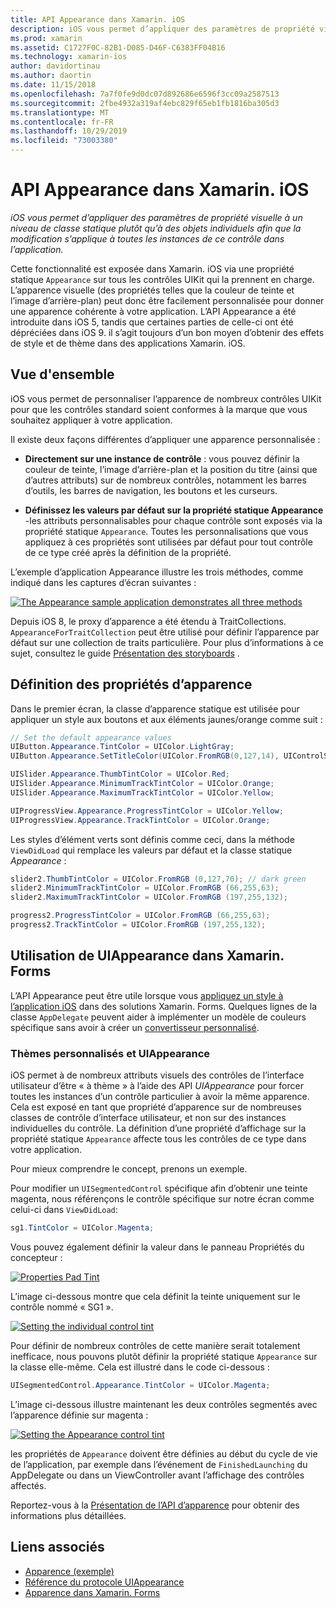 ```yaml
---
title: API Appearance dans Xamarin. iOS
description: iOS vous permet d’appliquer des paramètres de propriété visuelle à un niveau de classe statique plutôt qu’à des objets individuels afin que la modification s’applique à toutes les instances de ce contrôle dans l’application.
ms.prod: xamarin
ms.assetid: C1727F0C-82B1-D085-D46F-C6383FF04B16
ms.technology: xamarin-ios
author: davidortinau
ms.author: daortin
ms.date: 11/15/2018
ms.openlocfilehash: 7a7f0fe9d0dc07d892686e6596f3cc09a2587513
ms.sourcegitcommit: 2fbe4932a319af4ebc829f65eb1fb1816ba305d3
ms.translationtype: MT
ms.contentlocale: fr-FR
ms.lasthandoff: 10/29/2019
ms.locfileid: "73003380"
---
```

# <a name="appearance-api-in-xamarinios"></a>API Appearance dans Xamarin. iOS

_iOS vous permet d’appliquer des paramètres de propriété visuelle à un niveau de classe statique plutôt qu’à des objets individuels afin que la modification s’applique à toutes les instances de ce contrôle dans l’application._

Cette fonctionnalité est exposée dans Xamarin. iOS via une propriété statique `Appearance` sur tous les contrôles UIKit qui la prennent en charge. L’apparence visuelle (des propriétés telles que la couleur de teinte et l’image d’arrière-plan) peut donc être facilement personnalisée pour donner une apparence cohérente à votre application. L’API Appearance a été introduite dans iOS 5, tandis que certaines parties de celle-ci ont été dépréciées dans iOS 9. il s’agit toujours d’un bon moyen d’obtenir des effets de style et de thème dans des applications Xamarin. iOS.

## <a name="overview"></a>Vue d'ensemble

iOS vous permet de personnaliser l’apparence de nombreux contrôles UIKit pour que les contrôles standard soient conformes à la marque que vous souhaitez appliquer à votre application.

Il existe deux façons différentes d’appliquer une apparence personnalisée :

- **Directement sur une instance de contrôle** : vous pouvez définir la couleur de teinte, l’image d’arrière-plan et la position du titre (ainsi que d’autres attributs) sur de nombreux contrôles, notamment les barres d’outils, les barres de navigation, les boutons et les curseurs.

- **Définissez les valeurs par défaut sur la propriété statique Appearance** -les attributs personnalisables pour chaque contrôle sont exposés via la propriété statique `Appearance`. Toutes les personnalisations que vous appliquez à ces propriétés sont utilisées par défaut pour tout contrôle de ce type créé après la définition de la propriété.

L’exemple d’application Appearance illustre les trois méthodes, comme indiqué dans les captures d’écran suivantes :

[![](introduction-to-the-appearance-api-images/appearance01-sml.png "The Appearance sample application demonstrates all three methods")](introduction-to-the-appearance-api-images/appearance01.png#lightbox)

Depuis iOS 8, le proxy d’apparence a été étendu à TraitCollections.
 `AppearanceForTraitCollection` peut être utilisé pour définir l’apparence par défaut sur une collection de traits particulière. Pour plus d’informations à ce sujet, consultez le guide [Présentation des storyboards](~/ios/user-interface/storyboards/unified-storyboards.md) .

## <a name="setting-appearance-properties"></a>Définition des propriétés d’apparence

Dans le premier écran, la classe d’apparence statique est utilisée pour appliquer un style aux boutons et aux éléments jaunes/orange comme suit :

```csharp
// Set the default appearance values
UIButton.Appearance.TintColor = UIColor.LightGray;
UIButton.Appearance.SetTitleColor(UIColor.FromRGB(0,127,14), UIControlState.Normal);

UISlider.Appearance.ThumbTintColor = UIColor.Red;
UISlider.Appearance.MinimumTrackTintColor = UIColor.Orange;
UISlider.Appearance.MaximumTrackTintColor = UIColor.Yellow;

UIProgressView.Appearance.ProgressTintColor = UIColor.Yellow;
UIProgressView.Appearance.TrackTintColor = UIColor.Orange;
```

Les styles d’élément verts sont définis comme ceci, dans la méthode `ViewDidLoad` qui remplace les valeurs par défaut et la classe statique *Appearance* :

```csharp
slider2.ThumbTintColor = UIColor.FromRGB (0,127,70); // dark green
slider2.MinimumTrackTintColor = UIColor.FromRGB (66,255,63);
slider2.MaximumTrackTintColor = UIColor.FromRGB (197,255,132);
```

```csharp
progress2.ProgressTintColor = UIColor.FromRGB (66,255,63);
progress2.TrackTintColor = UIColor.FromRGB (197,255,132);
```

## <a name="using-uiappearance-in-xamarinforms"></a>Utilisation de UIAppearance dans Xamarin. Forms

L’API Appearance peut être utile lorsque vous [appliquez un style à l’application iOS](~/xamarin-forms/platform/ios/formatting.md#uiappearance) dans des solutions Xamarin. Forms. Quelques lignes de la classe `AppDelegate` peuvent aider à implémenter un modèle de couleurs spécifique sans avoir à créer un [convertisseur personnalisé](~/xamarin-forms/app-fundamentals/custom-renderer/index.md).

### <a name="custom-themes-and-uiappearance"></a>Thèmes personnalisés et UIAppearance

iOS permet à de nombreux attributs visuels des contrôles de l’interface utilisateur d’être « à thème » à l’aide des API *UIAppearance* pour forcer toutes les instances d’un contrôle particulier à avoir la même apparence. Cela est exposé en tant que propriété d’apparence sur de nombreuses classes de contrôle d’interface utilisateur, et non sur des instances individuelles du contrôle. La définition d’une propriété d’affichage sur la propriété statique `Appearance` affecte tous les contrôles de ce type dans votre application.

Pour mieux comprendre le concept, prenons un exemple.

Pour modifier un `UISegmentedControl` spécifique afin d’obtenir une teinte magenta, nous référençons le contrôle spécifique sur notre écran comme celui-ci dans `ViewDidLoad`:

```csharp
sg1.TintColor = UIColor.Magenta;
```

Vous pouvez également définir la valeur dans le panneau Propriétés du concepteur :

[![](introduction-to-the-appearance-api-images/propertiespadtint.png "Properties Pad Tint")](introduction-to-the-appearance-api-images/propertiespadtint.png#lightbox)

L’image ci-dessous montre que cela définit la teinte uniquement sur le contrôle nommé « SG1 ».

[![](introduction-to-the-appearance-api-images/image53.png "Setting the individual control tint")](introduction-to-the-appearance-api-images/image53.png#lightbox)

Pour définir de nombreux contrôles de cette manière serait totalement inefficace, nous pouvons plutôt définir la propriété statique `Appearance` sur la classe elle-même. Cela est illustré dans le code ci-dessous :

```csharp
UISegmentedControl.Appearance.TintColor = UIColor.Magenta;
```

L’image ci-dessous illustre maintenant les deux contrôles segmentés avec l’apparence définie sur magenta :

[![](introduction-to-the-appearance-api-images/image54.png "Setting the Appearance control tint")](introduction-to-the-appearance-api-images/image54.png#lightbox)

les propriétés de `Appearance` doivent être définies au début du cycle de vie de l’application, par exemple dans l’événement de `FinishedLaunching` du AppDelegate ou dans un ViewController avant l’affichage des contrôles affectés.

Reportez-vous à la [Présentation de l’API d’apparence](~/ios/user-interface/ios-ui/introduction-to-the-appearance-api.md) pour obtenir des informations plus détaillées.

## <a name="related-links"></a>Liens associés

- [Apparence (exemple)](https://docs.microsoft.com/samples/xamarin/ios-samples/appearance)
- [Référence du protocole UIAppearance](https://developer.apple.com/library/ios/documentation/UIKit/Reference/UIAppearance_Protocol/)
- [Apparence dans Xamarin. Forms](~/xamarin-forms/platform/ios/formatting.md#uiappearance)
